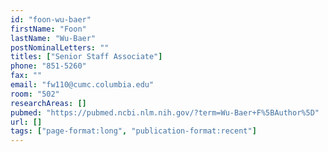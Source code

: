 ```yaml
---
id: "foon-wu-baer"
firstName: "Foon"
lastName: "Wu-Baer"
postNominalLetters: ""
titles: ["Senior Staff Associate"]
phone: "851-5260"
fax: ""
email: "fw110@cumc.columbia.edu"
room: "502"
researchAreas: []
pubmed: "https://pubmed.ncbi.nlm.nih.gov/?term=Wu-Baer+F%5BAuthor%5D"
url: []
tags: ["page-format:long", "publication-format:recent"]
---
```


